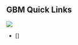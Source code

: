 ## GBM Quick Links ##

![](https://github.com/Avkash/mldl/blob/master/algos/glm.png?raw=true)


 - []
